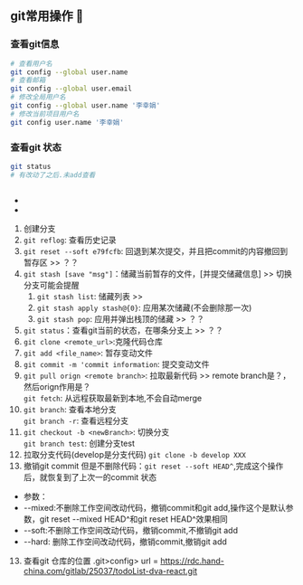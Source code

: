 ## git常用操作 🎀
### 查看git信息

```bash
# 查看用户名
git config --global user.name
# 查看邮箱
git config --global user.email
# 修改全局用户名
git config --global user.name '李幸娟'
# 修改当前项目用户名
git config user.name '李幸娟'
```

### 查看git 状态
```bash
git status
# 有改动了之后.未add查看



```

- 

- 
1. 创建分支
2. `git reflog`: 查看历史记录 
3. `git reset --soft e79fcfb`: 回退到某次提交，并且把commit的内容撤回到暂存区 >> ？？
4. `git stash [save "msg"]`：储藏当前暂存的文件，[并提交储藏信息] >> 切换分支可能会提醒
   1. `git stash list`: 储藏列表 >> 
   2. `git stash apply stash@{0}`: 应用某次储藏(不会删除那一次)
   3. `git stash pop`: 应用并弹出栈顶的储藏 >> ？？
5. `git status`：查看git当前的状态，在哪条分支上 >> ？？
6. `git clone <remote_url>`:克隆代码仓库
7. `git add <file_name>`: 暂存变动文件
8. `git commit -m 'commit information`: 提交变动文件
9. `git pull orign <remote branch>`: 拉取最新代码 >> remote branch是？，然后orign作用是？
<br>`git fetch`: 从远程获取最新到本地,不会自动merge
9. `git branch`: 查看本地分支
<br>`git branch -r`: 查看远程分支
10. `git checkout -b <newBranch>`: 切换分支
<br>`git branch test`: 创建分支test
11. 拉取分支代码(develop是分支代码)
`git clone -b develop XXX ` 
12. 撤销git commit 但是不删除代码：`git reset --soft HEAD^`,完成这个操作后，就恢复到了上次一的commit 状态
 - 参数：
 - --mixed:不删除工作空间改动代码，撤销commit和git add,操作这个是默认参数，git reset --mixed HEAD^和git reset HEAD^效果相同
 - --soft:不删除工作空间改动代码，撤销commit,不撤销git add
 - --hard: 删除工作空间改动代码，撤销commit,撤销git add

 13. 查看git 仓库的位置
.git>config>
url = https://rdc.hand-china.com/gitlab/25037/todoList-dva-react.git